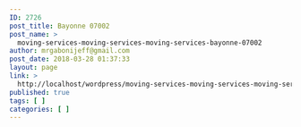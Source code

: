 ```yaml
---
ID: 2726
post_title: Bayonne 07002
post_name: >
  moving-services-moving-services-moving-services-bayonne-07002
author: mrgabonijeff@gmail.com
post_date: 2018-03-28 01:37:33
layout: page
link: >
  http://localhost/wordpress/moving-services-moving-services-moving-services-bayonne-07002/
published: true
tags: [ ]
categories: [ ]
---
```


